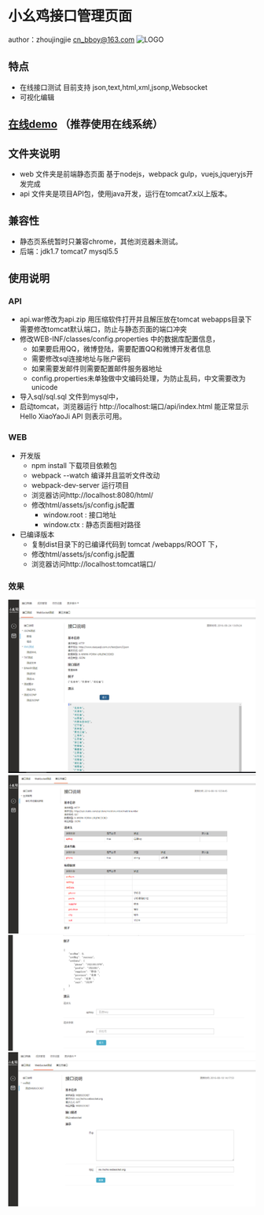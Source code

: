 # 小幺鸡接口管理页面
   author：zhoujingjie cn_bboy@163.com
   ![LOGO](http://www.xiaoyaoji.com.cn/assets/img/logo/full.png)
## 特点
   * 在线接口测试 目前支持 json,text,html,xml,jsonp,Websocket
   * 可视化编辑
   
   
## [在线demo](http://www.xiaoyaoji.com.cn/) （推荐使用在线系统）
	
## 文件夹说明
* web 文件夹是前端静态页面 基于nodejs，webpack gulp，vuejs,jqueryjs开发完成
* api 文件夹是项目API包，使用java开发，运行在tomcat7.x以上版本。

## 兼容性
* 静态页系统暂时只兼容chrome，其他浏览器未测试。
* 后端：jdk1.7 tomcat7  mysql5.5


## 使用说明
### API
 * api.war修改为api.zip 用压缩软件打开并且解压放在tomcat webapps目录下 需要修改tomcat默认端口，防止与静态页面的端口冲突
 * 修改WEB-INF/classes/config.properties 中的数据库配置信息，
    * 如果要启用QQ，微博登陆，需要配置QQ和微博开发者信息
    * 需要修改sql连接地址与账户密码
    * 如果需要发邮件则需要配置邮件服务器地址
    * config.properties未单独做中文编码处理，为防止乱码，中文需要改为unicode
 * 导入sql/sql.sql 文件到mysql中，
 * 启动tomcat，浏览器运行 http://localhost:端口/api/index.html 能正常显示Hello XiaoYaoJi API 则表示可用。
 
### WEB
 * 开发版
    * npm install 下载项目依赖包 
    * webpack --watch 编译并且监听文件改动
    * webpack-dev-server 运行项目 
    * 浏览器访问http://localhost:8080/html/
    * 修改html/assets/js/config.js配置
        * window.root : 接口地址
        * window.ctx : 静态页面相对路径
 * 已编译版本
    * 复制dist目录下的已编译代码到 tomcat /webapps/ROOT 下，
    * 修改html/assets/js/config.js配置
    * 浏览器访问http://localhost:tomcat端口/

### 效果
![基本](img/basic.png)
![基本](img/third1.png)
![基本](img/third2.png)
![基本](img/ws.png)
